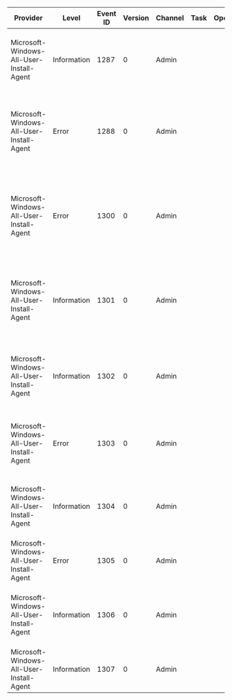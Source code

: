 Provider                                  |  Level        |  Event ID  |  Version  |  Channel  |  Task  |  Opcode  |  Keyword  |  Message
------------------------------------------|---------------|------------|-----------|-----------|--------|----------|-----------|---------------------------------------------------------------------------------------------------------------------------------------------------------------------------------------------
Microsoft-Windows-All-User-Install-Agent  |  Information  |  1287      |  0        |  Admin    |        |          |           |  A profile deletion triggered the Windows All-User Install Agent to uninstall all packages for the user profile {Param1}.
Microsoft-Windows-All-User-Install-Agent  |  Error        |  1288      |  0        |  Admin    |        |          |           |  The Windows All-User Install Agent could not remove {PackageMoniker} packages during the profile deletion of the user profile {UserSid}. The error code is {Error}.
Microsoft-Windows-All-User-Install-Agent  |  Error        |  1300      |  0        |  Admin    |        |          |           |  The Windows All-User Install Agent could not delete the registered packages after the profile was deleted for user SID {UserSid}. Error code: {Error}.  Additional information: {location}.
Microsoft-Windows-All-User-Install-Agent  |  Information  |  1301      |  0        |  Admin    |        |          |           |  The Windows All-User Install Agent detected an attempt to delete a temporary or mandatory profile for user SID {Param1}. Package information for the user will be reset.
Microsoft-Windows-All-User-Install-Agent  |  Information  |  1302      |  0        |  Admin    |        |          |           |  The Windows All-User Install Agent will delete {NumberOfPackages} packages for user SID {UserSid} because the profile was deleted.
Microsoft-Windows-All-User-Install-Agent  |  Error        |  1303      |  0        |  Admin    |        |          |           |  The Windows All-User Install Agent could not retrieve a list of packages for user SID {UserSid}. The error code is {Error}.
Microsoft-Windows-All-User-Install-Agent  |  Information  |  1304      |  0        |  Admin    |        |          |           |  The Windows All-User Install Agent will delete package {Package} for user SID {UserSid} because the profile was deleted.
Microsoft-Windows-All-User-Install-Agent  |  Error        |  1305      |  0        |  Admin    |        |          |           |  GetApplicability API failed to determine status of package {Package}. The error code is {Error}.
Microsoft-Windows-All-User-Install-Agent  |  Information  |  1306      |  0        |  Admin    |        |          |           |  GetApplicability API has determined that package {Package} is either NotInstallable or RequiresReinstall. The detail code is {Error}.
Microsoft-Windows-All-User-Install-Agent  |  Information  |  1307      |  0        |  Admin    |        |          |           |  Dependent Package {Package} is already installed, registration will be skipped.